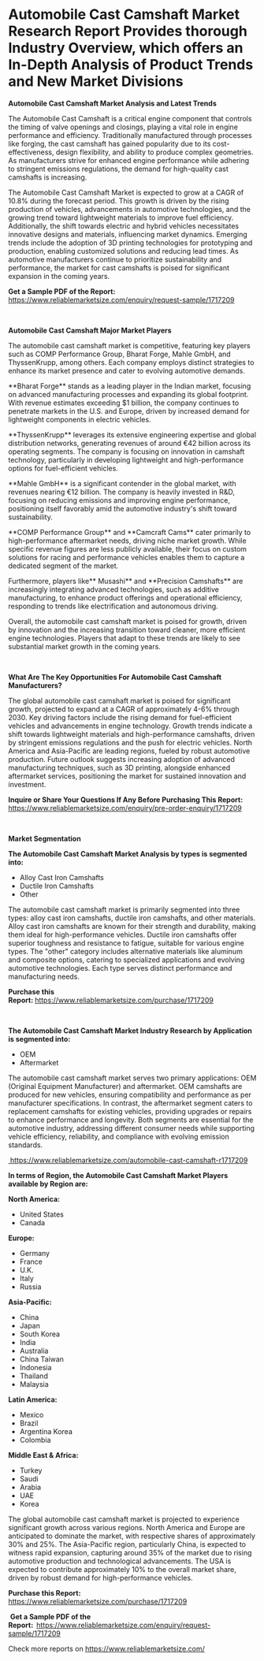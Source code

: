 <p><h1>Automobile Cast Camshaft Market Research Report Provides thorough Industry Overview, which offers an In-Depth Analysis of Product Trends and New Market Divisions</h1></p><p><strong>Automobile Cast Camshaft Market Analysis and Latest Trends</strong></p>
<p><p>The Automobile Cast Camshaft is a critical engine component that controls the timing of valve openings and closings, playing a vital role in engine performance and efficiency. Traditionally manufactured through processes like forging, the cast camshaft has gained popularity due to its cost-effectiveness, design flexibility, and ability to produce complex geometries. As manufacturers strive for enhanced engine performance while adhering to stringent emissions regulations, the demand for high-quality cast camshafts is increasing.</p><p>The Automobile Cast Camshaft Market is expected to grow at a CAGR of 10.8% during the forecast period. This growth is driven by the rising production of vehicles, advancements in automotive technologies, and the growing trend toward lightweight materials to improve fuel efficiency. Additionally, the shift towards electric and hybrid vehicles necessitates innovative designs and materials, influencing market dynamics. Emerging trends include the adoption of 3D printing technologies for prototyping and production, enabling customized solutions and reducing lead times. As automotive manufacturers continue to prioritize sustainability and performance, the market for cast camshafts is poised for significant expansion in the coming years.</p></p>
<p><strong>Get a Sample PDF of the Report:&nbsp;</strong> <a href="https://www.reliablemarketsize.com/enquiry/request-sample/1717209?utm_campaign=3075&utm_medium=2&utm_source=Github&utm_content=ia&utm_term=25032025&utm_id=automobile-cast-camshaft">https://www.reliablemarketsize.com/enquiry/request-sample/1717209</a></p>
<p>&nbsp;</p>
<p><strong>Automobile Cast Camshaft Major Market Players</strong></p>
<p><p>The automobile cast camshaft market is competitive, featuring key players such as COMP Performance Group, Bharat Forge, Mahle GmbH, and ThyssenKrupp, among others. Each company employs distinct strategies to enhance its market presence and cater to evolving automotive demands.</p><p>**Bharat Forge** stands as a leading player in the Indian market, focusing on advanced manufacturing processes and expanding its global footprint. With revenue estimates exceeding $1 billion, the company continues to penetrate markets in the U.S. and Europe, driven by increased demand for lightweight components in electric vehicles.</p><p>**ThyssenKrupp** leverages its extensive engineering expertise and global distribution networks, generating revenues of around €42 billion across its operating segments. The company is focusing on innovation in camshaft technology, particularly in developing lightweight and high-performance options for fuel-efficient vehicles.</p><p>**Mahle GmbH** is a significant contender in the global market, with revenues nearing €12 billion. The company is heavily invested in R&D, focusing on reducing emissions and improving engine performance, positioning itself favorably amid the automotive industry's shift toward sustainability.</p><p>**COMP Performance Group** and **Camcraft Cams** cater primarily to high-performance aftermarket needs, driving niche market growth. While specific revenue figures are less publicly available, their focus on custom solutions for racing and performance vehicles enables them to capture a dedicated segment of the market.</p><p>Furthermore, players like** Musashi** and **Precision Camshafts** are increasingly integrating advanced technologies, such as additive manufacturing, to enhance product offerings and operational efficiency, responding to trends like electrification and autonomous driving.</p><p>Overall, the automobile cast camshaft market is poised for growth, driven by innovation and the increasing transition toward cleaner, more efficient engine technologies. Players that adapt to these trends are likely to see substantial market growth in the coming years.</p></p>
<p>&nbsp;</p>
<p><strong>What Are The Key Opportunities For Automobile Cast Camshaft Manufacturers?</strong></p>
<p><p>The global automobile cast camshaft market is poised for significant growth, projected to expand at a CAGR of approximately 4-6% through 2030. Key driving factors include the rising demand for fuel-efficient vehicles and advancements in engine technology. Growth trends indicate a shift towards lightweight materials and high-performance camshafts, driven by stringent emissions regulations and the push for electric vehicles. North America and Asia-Pacific are leading regions, fueled by robust automotive production. Future outlook suggests increasing adoption of advanced manufacturing techniques, such as 3D printing, alongside enhanced aftermarket services, positioning the market for sustained innovation and investment.</p></p>
<p><strong>Inquire or Share Your Questions If Any Before Purchasing This Report:</strong> <a href="https://www.reliablemarketsize.com/enquiry/pre-order-enquiry/1717209?utm_campaign=3075&utm_medium=2&utm_source=Github&utm_content=ia&utm_term=25032025&utm_id=automobile-cast-camshaft">https://www.reliablemarketsize.com/enquiry/pre-order-enquiry/1717209</a></p>
<p>&nbsp;</p>
<p><strong>Market Segmentation</strong></p>
<p><strong>The Automobile Cast Camshaft Market Analysis by types is segmented into:</strong></p>
<p><ul><li>Alloy Cast Iron Camshafts</li><li>Ductile Iron Camshafts</li><li>Other</li></ul></p>
<p><p>The automobile cast camshaft market is primarily segmented into three types: alloy cast iron camshafts, ductile iron camshafts, and other materials. Alloy cast iron camshafts are known for their strength and durability, making them ideal for high-performance vehicles. Ductile iron camshafts offer superior toughness and resistance to fatigue, suitable for various engine types. The "other" category includes alternative materials like aluminum and composite options, catering to specialized applications and evolving automotive technologies. Each type serves distinct performance and manufacturing needs.</p></p>
<p><strong>Purchase this Report:&nbsp;</strong><a href="https://www.reliablemarketsize.com/purchase/1717209?utm_campaign=3075&utm_medium=2&utm_source=Github&utm_content=ia&utm_term=25032025&utm_id=automobile-cast-camshaft">https://www.reliablemarketsize.com/purchase/1717209</a></p>
<p>&nbsp;</p>
<p><strong>The Automobile Cast Camshaft Market Industry Research by Application is segmented into:</strong></p>
<p><ul><li>OEM</li><li>Aftermarket</li></ul></p>
<p><p>The automobile cast camshaft market serves two primary applications: OEM (Original Equipment Manufacturer) and aftermarket. OEM camshafts are produced for new vehicles, ensuring compatibility and performance as per manufacturer specifications. In contrast, the aftermarket segment caters to replacement camshafts for existing vehicles, providing upgrades or repairs to enhance performance and longevity. Both segments are essential for the automotive industry, addressing different consumer needs while supporting vehicle efficiency, reliability, and compliance with evolving emission standards.</p></p>
<p><a href="https://www.reliablemarketsize.com/automobile-cast-camshaft-r1717209?utm_campaign=3075&utm_medium=2&utm_source=Github&utm_content=ia&utm_term=25032025&utm_id=automobile-cast-camshaft">&nbsp;https://www.reliablemarketsize.com/automobile-cast-camshaft-r1717209</a></p>
<p><strong>In terms of Region, the Automobile Cast Camshaft Market Players available by Region are:</strong></p>
<p>
    <p> <strong> North America: </strong>
        <ul>
            <li>United States</li>
            <li>Canada</li>
        </ul>
        </p> 
    <p> <strong> Europe: </strong>
        <ul>
            <li>Germany</li>
            <li>France</li>
            <li>U.K.</li>
            <li>Italy</li>
            <li>Russia</li>
        </ul>
        </p> 
    <p> <strong> Asia-Pacific: </strong>
        <ul>
            <li>China</li>
            <li>Japan</li>
            <li>South Korea</li>
            <li>India</li>
            <li>Australia</li>
            <li>China Taiwan</li>
            <li>Indonesia</li>
            <li>Thailand</li>
            <li>Malaysia</li>
        </ul>
        </p> 
    <p> <strong> Latin America: </strong>
        <ul>
            <li>Mexico</li>
            <li>Brazil</li>
            <li>Argentina Korea</li>
            <li>Colombia</li>
        </ul>
        </p> 
    <p> <strong> Middle East & Africa: </strong>
        <ul>
            <li>Turkey</li>
            <li>Saudi</li>
            <li>Arabia</li>
            <li>UAE</li>
            <li>Korea</li>
        </ul>
    </p>
    </p>
<p><p>The global automobile cast camshaft market is projected to experience significant growth across various regions. North America and Europe are anticipated to dominate the market, with respective shares of approximately 30% and 25%. The Asia-Pacific region, particularly China, is expected to witness rapid expansion, capturing around 35% of the market due to rising automotive production and technological advancements. The USA is expected to contribute approximately 10% to the overall market share, driven by robust demand for high-performance vehicles.</p></p>
<p><strong>Purchase this Report: </strong><a href="https://www.reliablemarketsize.com/purchase/1717209?utm_campaign=3075&utm_medium=2&utm_source=Github&utm_content=ia&utm_term=25032025&utm_id=automobile-cast-camshaft">https://www.reliablemarketsize.com/purchase/1717209</a></p>
<p>&nbsp;<strong>Get a Sample PDF of the Report:&nbsp;&nbsp;</strong><a href="https://www.reliablemarketsize.com/enquiry/request-sample/1717209?utm_campaign=3075&utm_medium=2&utm_source=Github&utm_content=ia&utm_term=25032025&utm_id=automobile-cast-camshaft">https://www.reliablemarketsize.com/enquiry/request-sample/1717209</a></p>
<p><strong></strong></p>
<p>Check more reports on <a href="https://www.reliablemarketsize.com/?utm_campaign=3075&utm_medium=2&utm_source=Github&utm_content=ia&utm_term=25032025&utm_id=automobile-cast-camshaft">https://www.reliablemarketsize.com/</a></p>